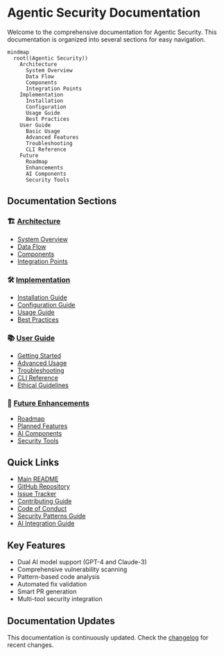 # Agentic Security Documentation

Welcome to the comprehensive documentation for Agentic Security. This documentation is organized into several sections for easy navigation.

```mermaid
mindmap
  root((Agentic Security))
    Architecture
      System Overview
      Data Flow
      Components
      Integration Points
    Implementation
      Installation
      Configuration
      Usage Guide
      Best Practices
    User Guide
      Basic Usage
      Advanced Features
      Troubleshooting
      CLI Reference
    Future
      Roadmap
      Enhancements
      AI Components
      Security Tools
```

## Documentation Sections

### 🏗️ [Architecture](architecture/README.md)
- [System Overview](architecture/overview.md)
- [Data Flow](architecture/data-flow.md)
- [Components](architecture/components.md)
- [Integration Points](architecture/integration.md)

### 🛠️ [Implementation](implementation/README.md)
- [Installation Guide](implementation/installation.md)
- [Configuration Guide](implementation/configuration.md)
- [Usage Guide](implementation/usage.md)
- [Best Practices](implementation/best-practices.md)

### 📚 [User Guide](user-guide/README.md)
- [Getting Started](user-guide/getting-started.md)
- [Advanced Usage](user-guide/advanced-usage.md)
- [Troubleshooting](user-guide/troubleshooting.md)
- [CLI Reference](user-guide/cli-reference.md)
- [Ethical Guidelines](user-guide/ethical-guidelines.md)

### 🚀 [Future Enhancements](future/README.md)
- [Roadmap](future/roadmap.md)
- [Planned Features](future/planned-features.md)
- [AI Components](future/ai-components.md)
- [Security Tools](future/security-tools.md)

## Quick Links

- [Main README](../README.md)
- [GitHub Repository](https://github.com/ruvnet/agentic-security)
- [Issue Tracker](https://github.com/ruvnet/agentic-security/issues)
- [Contributing Guide](../CONTRIBUTING.md)
- [Code of Conduct](../CODE_OF_CONDUCT.md)
- [Security Patterns Guide](implementation/security-patterns.md)
- [AI Integration Guide](implementation/ai-integration.md)

## Key Features

- Dual AI model support (GPT-4 and Claude-3)
- Comprehensive vulnerability scanning
- Pattern-based code analysis
- Automated fix validation
- Smart PR generation
- Multi-tool security integration

## Documentation Updates

This documentation is continuously updated. Check the [changelog](../CHANGELOG.md) for recent changes.
